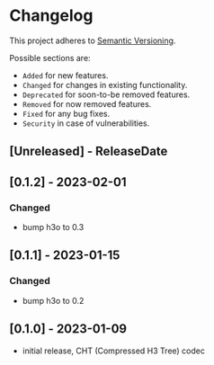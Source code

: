 # Changelog

This project adheres to [Semantic Versioning](https://semver.org/spec/v2.0.0.html).

Possible sections are:

- `Added` for new features.
- `Changed` for changes in existing functionality.
- `Deprecated` for soon-to-be removed features.
- `Removed` for now removed features.
- `Fixed` for any bug fixes.
- `Security` in case of vulnerabilities.

<!-- next-header -->
## [Unreleased] - ReleaseDate

## [0.1.2] - 2023-02-01

### Changed

- bump h3o to 0.3

## [0.1.1] - 2023-01-15

### Changed

- bump h3o to 0.2

## [0.1.0] - 2023-01-09

- initial release, CHT (Compressed H3 Tree) codec
